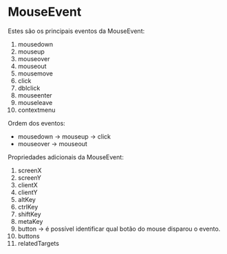 # MouseEvent

Estes são os principais eventos da MouseEvent:

1. mousedown
2. mouseup
3. mouseover
4. mouseout
5. mousemove
6. click
7. dblclick
8. mouseenter
9. mouseleave
10. contextmenu

Ordem dos eventos:

- mousedown -> mouseup -> click
- mouseover -> mouseout

Propriedades adicionais da MouseEvent:

1. screenX
2. screenY
3. clientX
4. clientY
5. altKey
6. ctrlKey
7. shiftKey
8. metaKey
9. button -> é possível identificar qual botão do mouse disparou o evento.
10. buttons
11. relatedTargets
